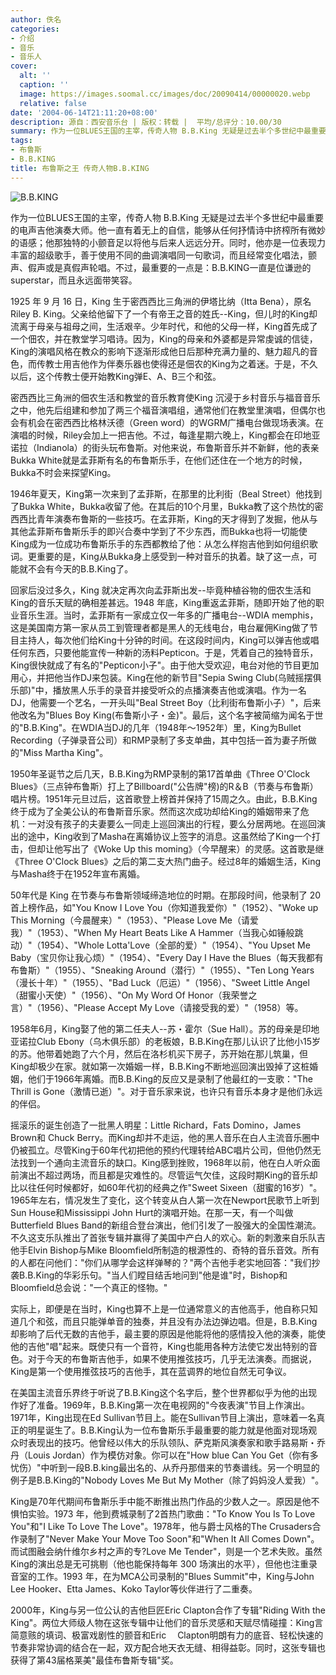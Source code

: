 ```yaml
---
author: 佚名
categories:
- 介绍
- 音乐
- 音乐人
cover:
  alt: ''
  caption: ''
  image: https://images.soomal.cc/images/doc/20090414/00000020.webp
  relative: false
date: '2004-06-14T21:11:20+08:00'
description: 源自：西安音乐台 | 版权：转载 |  平均/总评分：10.00/30
summary: 作为一位BLUES王国的主宰，传奇人物 B.B.King 无疑是过去半个多世纪中最重要的电声吉他演奏大师。他一直有着无上的自信，能够从任何抒情诗中挤榨所有微妙的语感；他那独特的小颤音足以将他与后来人远远分开。同时，他亦是一位表现力丰富的超级歌手，善于使用不同的曲调演唱同一句歌词，而且经常变化唱法，颤声、假声或是真假声轮唱。不过，最重要的一点是：B.B.KING一直是位谦逊的superstar，而且永远面带笑容。
tags:
- 布鲁斯
- B.B.KING
title: 布鲁斯之王 传奇人物B.B.KING
---
```


![B.B.KING](https://images.soomal.cc/images/doc/20090414/00000020.webp)







作为一位BLUES王国的主宰，传奇人物 B.B.King 无疑是过去半个多世纪中最重要的电声吉他演奏大师。他一直有着无上的自信，能够从任何抒情诗中挤榨所有微妙的语感；他那独特的小颤音足以将他与后来人远远分开。同时，他亦是一位表现力丰富的超级歌手，善于使用不同的曲调演唱同一句歌词，而且经常变化唱法，颤声、假声或是真假声轮唱。不过，最重要的一点是：B.B.KING一直是位谦逊的superstar，而且永远面带笑容。



1925 年 9 月 16 日，King 生于密西西比三角洲的伊塔比纳（Itta Bena），原名 Riley B. King。父亲给他留下了一个有帝王之音的姓氏--King，但儿时的King却流离于母亲与祖母之间，生活艰辛。少年时代，和他的父母一样，King首先成了一个佃农，并在教堂学习唱诗。因为，King的母亲和外婆都是异常虔诚的信徒，King的演唱风格在教众的影响下逐渐形成他日后那种充满力量的、魅力超凡的音色，而传教士用吉他作为伴奏乐器也使得还是佃农的King为之着迷。于是，不久以后，这个传教士便开始教King弹E、A、B三个和弦。



密西西比三角洲的佃农生活和教堂的音乐教育使King 沉浸于乡村音乐与福音音乐之中，他先后组建和参加了两三个福音演唱组，通常他们在教堂里演唱，但偶尔也会有机会在密西西比格林沃德（Green word）的WGRM广播电台做现场表演。在演唱的时候，Riley会加上一把吉他。不过，每逢星期六晚上，King都会在印地亚诺拉（Indianola）的街头玩布鲁斯。对他来说，布鲁斯音乐并不新鲜，他的表亲Bukka White就是孟菲斯有名的布鲁斯乐手，在他们还住在一个地方的时候，Bukka不时会来探望King。



1946年夏天，King第一次来到了孟菲斯，在那里的比利街（Beal Street）他找到了Bukka White，Bukka收留了他。在其后的10个月里，Bukka教了这个热忱的密西西比青年演奏布鲁斯的一些技巧。在孟菲斯，King的天才得到了发掘，他从与其他孟菲斯布鲁斯乐手的即兴合奏中学到了不少东西，而Bukka也将一切能使King成为一位成功布鲁斯乐手的东西都教给了他：从怎么样抱吉他到如何组织歌词。更重要的是，King从Bukka身上感受到一种对音乐的执着。缺了这一点，可能就不会有今天的B.B.King了。



回家后没过多久，King 就决定再次向孟菲斯出发--毕竟种植谷物的佃农生活和King的音乐天赋的确相差甚远。1948 年底，King重返孟菲斯，随即开始了他的职业音乐生涯。当时，孟菲斯有一家成立仅一年多的广播电台--WDIA memphis，这是美国南方第一家从员工到管理者都是黑人的无线电台，电台雇佣King做了节目主持人，每次他们给King十分钟的时间。在这段时间内，King可以弹吉他或唱任何东西，只要他能宣传一种新的汤料Pepticon。于是，凭着自己的独特音乐，King很快就成了有名的"Pepticon小子"。由于他大受欢迎，电台对他的节目更加用心，并把他当作DJ来包装。King在他的新节目"Sepia Swing Club(乌贼摇摆俱乐部)"中，播放黑人乐手的录音并接受听众的点播演奏吉他或演唱。作为一名DJ，他需要一个艺名，一开头叫"Beal Street Boy（比利街布鲁斯小子）"，后来他改名为"Blues Boy King(布鲁斯小子・金)"。最后，这个名字被简缩为闻名于世的"B.B.King"。在WDIA当DJ的几年（1948年～1952年）里，King为Bullet Recording（子弹录音公司）和RMP录制了多支单曲，其中包括一首为妻子所做的"Miss Martha King"。



1950年圣诞节之后几天，B.B.King为RMP录制的第17首单曲《Three O'Clock Blues》（三点钟布鲁斯）打上了Billboard("公告牌"榜)的R＆B（节奏与布鲁斯）唱片榜。1951年元旦过后，这首歌登上榜首并保持了15周之久。由此，B.B.King终于成为了全美公认的布鲁斯音乐家。然而这次成功却给King的婚姻带来了危机：一对没有孩子的夫妻要么一同走上巡回演出的行程，要么分居两地。在巡回演出的途中，King收到了Masha在离婚协议上签字的消息。这虽然给了King一个打击，但却让他写出了《Woke Up this moming》（今早醒来）的灵感。这首歌是继《Three O'Clock Blues》之后的第二支大热门曲子。经过8年的婚姻生活，King与Masha终于在1952年宣布离婚。



50年代是 King 在节奏与布鲁斯领域缔造地位的时期。在那段时间，他录制了 20 首上榜作品，如"You Know I Love You（你知道我爱你）"（1952）、"Woke up This Morning（今晨醒来）"（1953）、"Please Love Me（请爱我）"（1953）、"When My Heart Beats Like A Hammer（当我心如锤般跳动）"（1954）、"Whole Lotta'Love（全部的爱）"（1954）、"You Upset Me Baby（宝贝你让我心烦）"（1954）、"Every Day I Have the Blues（每天我都有布鲁斯）"（1955）、"Sneaking Around（潜行）"（1955）、"Ten Long Years（漫长十年）"（1955）、"Bad Luck（厄运）"（1956）、"Sweet Little Angel（甜蜜小天使）"（1956）、"On My Word Of Honor（我荣誉之言）"（1956）、"Please Accept My Love（请接受我的爱）"（1958）等。



1958年6月，King娶了他的第二任夫人--苏・霍尔（Sue Hall）。苏的母亲是印地亚诺拉Club Ebony（乌木俱乐部）的老板娘，B.B.King在那儿认识了比他小15岁的苏。他带着她跑了六个月，然后在洛杉机买下房子，苏开始在那儿筑巢，但King却极少在家。就如第一次婚姻一样，B.B.King不断地巡回演出毁掉了这桩婚姻，他们于1966年离婚。而B.B.King的反应又是录制了他最红的一支歌："The Thrill is Gone（激情已逝）"。对于音乐家来说，也许只有音乐本身才是他们永远的伴侣。



摇滚乐的诞生创造了一批黑人明星：Little Richard，Fats Domino，James Brown和 Chuck Berry。而King却并不走运，他的黑人音乐在白人主流音乐圈中仍被孤立。尽管King于60年代初把他的预约代理转给ABC唱片公司，但他仍然无法找到一个通向主流音乐的缺口。King感到挫败，1968年以前，他在白人听众面前演出不超过两场，而且都是灾难性的。尽管运气欠佳，这段时期King的音乐却比以往任何时候都好，如60年代初的经典之作"Sweet Sixeen（甜蜜的16岁）"。1965年左右，情况发生了变化，这个转变从白人第一次在Newport民歌节上听到Sun House和Mississippi John Hurt的演唱开始。在那一天，有一个叫做Butterfield Blues Band的新组合登台演出，他们引发了一股强大的全国性潮流。不久这支乐队推出了首张专辑并赢得了美国中产白人的欢心。新的刺激来自乐队吉他手Elvin Bishop与Mike Bloomfield所制造的根源性的、奇特的音乐音效。所有的人都在问他们："你们从哪学会这样弹琴的？"两个吉他手老实地回答："我们抄袭B.B.King的华彩乐句。"当人们瞠目结舌地问到"他是谁"时，Bishop和Bloomfield总会说："一个真正的怪物。"



实际上，即便是在当时，King也算不上是一位通常意义的吉他高手，他自称只知道几个和弦，而且只能弹单音的独奏，并且没有办法边弹边唱。但是，B.B.King却影响了后代无数的吉他手，最主要的原因是他能将他的感情投入他的演奏，能使他的吉他"唱"起来。既使只有一个音符，King也能用各种方法使它发出特别的音色。对于今天的布鲁斯吉他手，如果不使用推弦技巧，几乎无法演奏。而据说，King是第一个使用推弦技巧的吉他手，其在蓝调界的地位自然无可争议。



在美国主流音乐界终于听说了B.B.King这个名字后，整个世界都似乎为他的出现作好了准备。1969年，B.B.King第一次在电视网的"今夜表演"节目上作演出。1971年，King出现在Ed Sullivan节目上。能在Sullivan节目上演出，意味着一名真正的明星诞生了。B.B.King认为一位布鲁斯乐手最重要的能力就是他面对现场观众时表现出的技巧。他曾经以伟大的乐队领队、萨克斯风演奏家和歌手路易斯・乔丹（Louis Jordan）作为模仿对象。你可以在"How blue Can You Get（你有多忧伤）"中听到一段B.B.king最出名的、从乔丹那借来的节奏谱线。另一个明显的例子是B.B.King的"Nobody Loves Me But My Mother（除了妈妈没人爱我）"。



King是70年代期间布鲁斯乐手中能不断推出热门作品的少数人之一。原因是他不惧怕实验。1973 年，他到费城录制了2首热门歌曲："To Know You Is To Love You"和"I Like To Love The Love"。1978年，他与爵士风格的The Crusaders合作录制了"Never Make Your Move Too Soon"和"When It All Comes Down"。而试图融会纳什维尔乡村之声的专?Love Me Tender"，则是一个艺术失败。虽然King的演出总是无可挑剔（他也能保持每年 300 场演出的水平），但他也注重录音室的工作。1993 年，在为MCA公司录制的"Blues Summit"中，King与John Lee Hooker、Etta James、Koko Taylor等伙伴进行了二重奏。



2000年，King与另一位公认的吉他巨匠Eric Clapton合作了专辑"Riding With the King"。两位大师级人物在这张专辑中让他们的音乐灵感和天赋尽情碰撞：King言简意赅的填词、极富戏剧性的颤音和Eric 　Clapton明朗有力的底音、轻松快速的节奏非常协调的结合在一起，双方配合地天衣无缝、相得益彰。同时，这张专辑也获得了第43届格莱美"最佳布鲁斯专辑"奖。